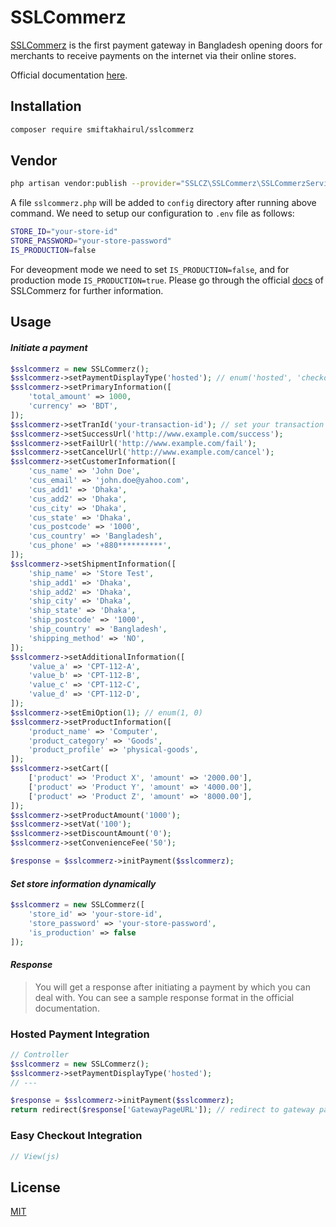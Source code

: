 # SSLCommerz
[SSLCommerz](https://www.sslcommerz.com/) is the first payment gateway in Bangladesh opening doors for merchants to receive payments on the internet via their online stores.

Official documentation [here](https://developer.sslcommerz.com/).

## Installation
```bash
composer require smiftakhairul/sslcommerz
```

## Vendor
```bash
php artisan vendor:publish --provider="SSLCZ\SSLCommerz\SSLCommerzServiceProvider"
```
A file `sslcommerz.php` will be added to `config` directory after running above command. We need to setup our configuration to `.env` file as follows:

```bash
STORE_ID="your-store-id"
STORE_PASSWORD="your-store-password"
IS_PRODUCTION=false
```
For deveopment mode we need to set `IS_PRODUCTION=false`, and for production mode `IS_PRODUCTION=true`. Please go through the official [docs](https://developer.sslcommerz.com/) of SSLCommerz for further information.

## Usage
#### *Initiate a payment*
```php
$sslcommerz = new SSLCommerz();
$sslcommerz->setPaymentDisplayType('hosted'); // enum('hosted', 'checkout')
$sslcommerz->setPrimaryInformation([
	'total_amount' => 1000,
	'currency' => 'BDT',
]);
$sslcommerz->setTranId('your-transaction-id'); // set your transaction id here
$sslcommerz->setSuccessUrl('http://www.example.com/success');
$sslcommerz->setFailUrl('http://www.example.com/fail');
$sslcommerz->setCancelUrl('http://www.example.com/cancel');
$sslcommerz->setCustomerInformation([
	'cus_name' => 'John Doe',
	'cus_email' => 'john.doe@yahoo.com',
	'cus_add1' => 'Dhaka',
	'cus_add2' => 'Dhaka',
	'cus_city' => 'Dhaka',
	'cus_state' => 'Dhaka',
	'cus_postcode' => '1000',
	'cus_country' => 'Bangladesh',
	'cus_phone' => '+880**********',
]);
$sslcommerz->setShipmentInformation([
	'ship_name' => 'Store Test',
	'ship_add1' => 'Dhaka',
	'ship_add2' => 'Dhaka',
	'ship_city' => 'Dhaka',
	'ship_state' => 'Dhaka',
	'ship_postcode' => '1000',
	'ship_country' => 'Bangladesh',
	'shipping_method' => 'NO',
]);
$sslcommerz->setAdditionalInformation([
	'value_a' => 'CPT-112-A',
	'value_b' => 'CPT-112-B',
	'value_c' => 'CPT-112-C',
	'value_d' => 'CPT-112-D',
]);
$sslcommerz->setEmiOption(1); // enum(1, 0)
$sslcommerz->setProductInformation([
	'product_name' => 'Computer',
	'product_category' => 'Goods',
	'product_profile' => 'physical-goods',
]);
$sslcommerz->setCart([
	['product' => 'Product X', 'amount' => '2000.00'],
	['product' => 'Product Y', 'amount' => '4000.00'],
	['product' => 'Product Z', 'amount' => '8000.00'],
]);
$sslcommerz->setProductAmount('1000');
$sslcommerz->setVat('100');
$sslcommerz->setDiscountAmount('0');
$sslcommerz->setConvenienceFee('50');

$response = $sslcommerz->initPayment($sslcommerz);
```
#### *Set store information dynamically*

```php
$sslcommerz = new SSLCommerz([
    'store_id' => 'your-store-id',
    'store_password' => 'your-store-password',
    'is_production' => false
]);
```

#### *Response*
> You will get a response after initiating a payment by which you can deal with. You can see a sample response format in the official documentation.

### Hosted Payment Integration
```php
// Controller
$sslcommerz = new SSLCommerz();
$sslcommerz->setPaymentDisplayType('hosted');
// ---

$response = $sslcommerz->initPayment($sslcommerz);
return redirect($response['GatewayPageURL']); // redirect to gateway page url
```

### Easy Checkout Integration
```javascript
// View(js)

```

## License
[MIT](https://choosealicense.com/licenses/mit/)